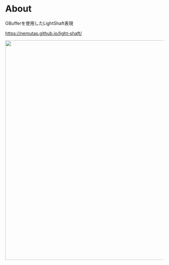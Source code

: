 # About
GBufferを使用したLightShaft表現

https://nemutas.github.io/light-shaft/

<img src='https://github.com/nemutas/light-shaft/assets/46724121/d40bce53-f8ef-437a-ba0d-d5d4079e58ad' alt='' width='700' />
